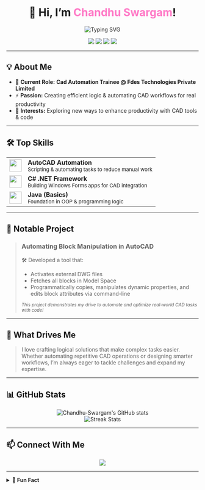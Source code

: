 <!-- Profile README for Chandhu Swargam -->

<h1 align="center">👋 Hi, I’m <span style="color:#ff79c6;">Chandhu Swargam</span>!</h1>

<p align="center">
  <img src="https://readme-typing-svg.demolab.com?font=Fira+Code&duration=2500&pause=1000&color=FF79C6&center=true&vCenter=true&width=440&lines=CAD+Automation+Enthusiast;C%23+%7C+AutoCAD+Scripting+%7C+.NET+Dev;Automating+Designs+for+a+Smarter+Tomorrow" alt="Typing SVG">
</p>

<p align="center">
  <img src="https://img.shields.io/badge/CAD%20Automation-AutoCAD-blue?style=for-the-badge&logo=autodesk&logoColor=white"/>
  <img src="https://img.shields.io/badge/C%23-.NET-8A2BE2?style=for-the-badge&logo=c-sharp&logoColor=white"/>
  <img src="https://img.shields.io/badge/Java-Basics-orange?style=for-the-badge&logo=java&logoColor=white"/>
  <img src="https://img.shields.io/badge/Fdes%20Technologies-Employee-5cb85c?style=for-the-badge"/>
</p>

---

## 💡 About Me

- 🎯 **Current Role:** <b>Cad Automation Trainee @ Fdes Technologies Private Limited</b>
- ⚡ **Passion:** Creating efficient logic & automating CAD workflows for real productivity
- 🧩 **Interests:** Exploring new ways to enhance productivity with CAD tools & code

---

## 🛠️ Top Skills

<table>
  <tr>
    <td><img src="https://cdn.simpleicons.org/autodesk/0696D7" width="32"/></td>
    <td><b>AutoCAD Automation</b><br/><sub>Scripting & automating tasks to reduce manual work</sub></td>
  </tr>
  <tr>
    <td><img src="https://cdn.simpleicons.org/csharp/239120" width="32"/></td>
    <td><b>C# .NET Framework</b><br/><sub>Building Windows Forms apps for CAD integration</sub></td>
  </tr>
  <tr>
    <td><img src="https://cdn.simpleicons.org/java/007396" width="32"/></td>
    <td><b>Java (Basics)</b><br/><sub>Foundation in OOP & programming logic</sub></td>
  </tr>
</table>

---

## 🌟 Notable Project

> ### **Automating Block Manipulation in AutoCAD**
>
> 🛠️ Developed a tool that:
> - Activates external DWG files
> - Fetches all blocks in Model Space
> - Programmatically copies, manipulates dynamic properties, and edits block attributes via command-line
>
> <sub><i>This project demonstrates my drive to automate and optimize real-world CAD tasks with code!</i></sub>

---

## 🧠 What Drives Me

> I love crafting logical solutions that make complex tasks easier. Whether automating repetitive CAD operations or designing smarter workflows, I’m always eager to tackle challenges and expand my expertise.

---

## 📊 GitHub Stats

<p align="center">
  <img src="https://github-readme-stats.vercel.app/api?username=Chandhu-Swargam&show_icons=true&theme=radical" alt="Chandhu-Swargam's GitHub stats" />
  <br/>
  <img src="https://github-readme-streak-stats.herokuapp.com/?user=Chandhu-Swargam&theme=radical" alt="Streak Stats"/>
</p>

---

## 📫 Connect With Me

<p align="center">
  <a href="https://www.linkedin.com/in/chandhu-swargam/"><img src="https://img.shields.io/badge/LinkedIn-Connect-blue?style=for-the-badge&logo=linkedin"/></a>
  <!-- Add more social links as needed -->
</p>

---

<details>
<summary>🎉 <b>Fun Fact</b></summary>
<br>
I believe: <b>“A few lines of logic can save hours of manual work!”</b> 💡
</details>
